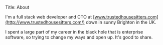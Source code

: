 Title: About

I'm a full stack web developer and CTO at [www.trustedhousesitters.com](http://www.trustedhousesitters.com/) down in sunny Brighton in the UK.

I spent a large part of my career in the black hole that is enterprise software, so trying to change my ways and open up. It's good to share.

